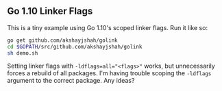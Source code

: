 ## Go 1.10 Linker Flags

This is a tiny example using Go 1.10's scoped linker flags. Run it like so:

```sh
go get github.com/akshayjshah/golink
cd $GOPATH/src/github.com/akshayjshah/golink
sh demo.sh
```

Setting linker flags with `-ldflags=all="<flags>"` works, but unnecessarily
forces a rebuild of all packages. I'm having trouble scoping the `-ldflags`
argument to the correct package. Any ideas?
